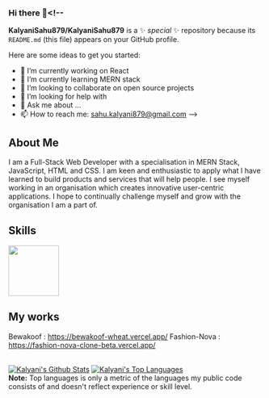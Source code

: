 ### Hi there 👋<!--
**KalyaniSahu879/KalyaniSahu879** is a ✨ _special_ ✨ repository because its `README.md` (this file) appears on your GitHub profile.

Here are some ideas to get you started:

- 🔭 I’m currently working on React 
- 🌱 I’m currently learning MERN stack  
- 👯 I’m looking to collaborate on open source projects
- 🤔 I’m looking for help with 
- 💬 Ask me about ...
- 📫 How to reach me: sahu.kalyani879@gmail.com 
-->

## About Me
I am a Full-Stack Web Developer with a specialisation in MERN Stack, JavaScript, HTML and CSS. I am keen and enthusiastic to apply what I have learned to build products and services that will help people. I see myself working in an organisation which creates innovative user-centric applications. I hope to continually challenge myself and grow with the organisation I am a part of.

## Skills
<span>
  <img src="https://cdn-icons-png.flaticon.com/512/888/888859.png" width="100px" height="100px"/>
 </span>
    
     

## My works
Bewakoof : https://bewakoof-wheat.vercel.app/
Fashion-Nova : https://fashion-nova-clone-beta.vercel.app/

<br/>
    <a href="https://github.com/KalyaniSahu879/github-readme-stats"><img alt="Kalyani's Github Stats" src="https://github-readme-stats.vercel.app/api?username=Pulkit0111&show_icons=true&count_private=true&theme=react&hide_border=true&bg_color=0D1117" /></a>
  <a href="https://github.com/KalyaniSahu879/github-readme-stats"><img alt="Kalyani's Top Languages" src="https://github-readme-stats.vercel.app/api/top-langs/?username=KalyaniSahu879&langs_count=8&count_private=true&layout=compact&theme=react&hide_border=true&bg_color=0D1117" /></a>
  <br/>
  <b>Note:</b> Top languages is only a metric of the languages my public code consists of and doesn't reflect experience or skill level.
